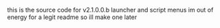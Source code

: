 this is the source code for v2.1.0.0.b launcher and script menus im out of energy for a legit readme so ill make one later
